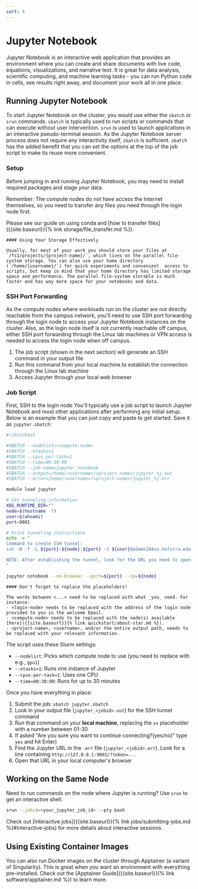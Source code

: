 ```yaml
---
sort: 4
---
```


# Jupyter Notebook

Jupyter Notebook is an interactive web application that provides an environment where you can create and share documents with live code, equations, visualizations, and narrative text. It is great for data analysis, scientific computing, and machine learning tasks - you can run Python code in cells, see results right away, and document your work all in one place.

## Running Jupyter Notebook

To start Jupyter Notebook on the cluster, you would use either the `sbatch` or `srun` commands. `sbatch` is typically used to run scripts or commands that can execute without user intervention. `srun` is used to launch applications in an interactive pseudo-terminal session. As the Jupyter Notebook server process does not require any interactivity itself, `sbatch` is sufficient. `sbatch` has the added benefit that you can set the options at the top of the job script to make its reuse more convenient.


### Setup

Before jumping in and running Jupyter Notebook, you may need to install required packages and stage your data.

Remember: The compute nodes do not have access the Internet themselves, so you need to transfer any files you need through the login node first.

Please see our guide on using conda and [how to transfer files]({{site.baseurl}}{% link storage/file_transfer.md %}).

```note
#### Using Your Storage Effectively

Usually, for most of your work you should store your files at `/fs1/projects/{project-name}/`, which lives on the parallel file-system storage. You can also use your home directory (`/home/{username}/`) for quick experiments and convenient  access to scripts, but keep in mind that your home directory has limited storage space and performance. The parallel file-system storable is much faster and has way more space for your notebooks and data.
```

### SSH Port Forwarding

As the compute nodes where workloads run on the cluster are not directly reachable from the campus network, you'll need to use SSH port forwarding through the login node to access your Jupyter Notebook instances on the cluster. Also, as the login node itself is not currently reachable off campus, either SSH port forwarding through the Linux lab machines or VPN access is needed to access the login node when off campus.

1. The job script (shown in the next section) will generate an SSH command in your output file
2. Run this command from your local machine to establish the connection through the Linux lab machine
3. Access Jupyter through your local web browser

### Job Script

First, SSH to the login node 
You'll typically use a job script to launch Jupyter Notebook and most other applications after performing any initial setup. Below is an example that you can just copy and paste to get started. Save it as `jupyter.sbatch`:

```bash
#!/bin/bash

#SBATCH --nodelist=<compute-node>
#SBATCH --ntasks=1
#SBATCH --cpus-per-task=1
#SBATCH --time=00:30:00
#SBATCH --job-name=jupyter_notebook
#SBATCH --output=/home/<username>/<project-name>/jupyter_%j.out
#SBATCH --error=/home/<username>/<project-name>/jupyter_%j.err

module load jupyter

# Get tunneling information
XDG_RUNTIME_DIR=""
node=$(hostname -f)
user=$(whoami)
port=9001

# Print tunneling instructions
echo -e "
Command to create SSH tunnel:
ssh -N -f -L ${port}:${node}:${port} -J ${user}@adams204xx.hofstra.edu:5010,${user}@binary.star.hofstra.edu:5010 -o StrictHostKeyChecking=no -o UserKnownHostsFile=/dev/null ${user}@${node}

NOTE: After establishing the tunnel, look for the URL you need to open in your local browser, printed in the .err file.
"

jupyter notebook --no-browser --port=${port} --ip=${node}
```

```warning
#### Don't forget to replace the placeholders!

The words between <...> need to be replaced with what _you_ need. For instance:
- <login-node> needs to be replaced with the address of the login node provided to you in the welcome Email.
- <compute-node> needs to be replaced with the node(s) available [here]({{site.baseurl}}{% link quickstart/about-star.md %}).
- <project-name>, <username>, and/or the entire output path, needs to be replaced with your relevant information.
```

The script uses these Slurm settings:
- `--nodelist`: Picks which compute node to use (you need to replace with e.g., `gpu1`)
- `--ntasks=1`: Runs one instance of Jupyter
- `--cpus-per-task=1`: Uses one CPU
- `--time=00:30:00`: Runs for up to 30 minutes

Once you have everything in place:
1. Submit the job: `sbatch jupyter.sbatch`
2. Look in your output file (`jupyter_<jobid>.out`) for the SSH tunnel command
3. Run that command on your **local machine**, replacing the `xx` placeholder with a number between 01-30
4. If asked "Are you sure you want to continue connecting?(yes/no)" type `yes` and hit Enter)
5. Find the Jupyter URL in the `.err` file (`jupyter_<jobid>.err`). Look for a line containing `http://127.0.0.1:9001/?token=...`
6. Open that URL in your local computer's browser

## Working on the Same Node

Need to run commands on the node where Jupyter is running? Use `srun` to get an interactive shell:

```bash
srun --jobid=<your_jupyter_job_id> --pty bash
```

Check out [Interactive jobs]({{site.baseurl}}{% link jobs/submitting-jobs.md %}#interactive-jobs) for more details about interactive sessions.

## Using Existing Container Images

You can also run Docker images on the cluster through Apptainer (a variant of Singularity). This is great when you want an environment with everything pre-installed. Check out the [Apptainer Guide]({{site.baseurl}}{% link software/apptainer.md %}) to learn more.
